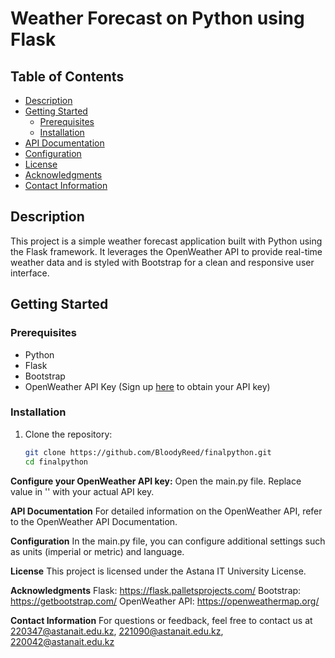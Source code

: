 # Weather Forecast on Python using Flask

## Table of Contents
- [Description](#description)
- [Getting Started](#getting-started)
  - [Prerequisites](#prerequisites)
  - [Installation](#installation)
- [API Documentation](#api-documentation)
- [Configuration](#configuration)
- [License](#license)
- [Acknowledgments](#acknowledgments)
- [Contact Information](#contact-information)

## Description
This project is a simple weather forecast application built with Python using the Flask framework. It leverages the OpenWeather API to provide real-time weather data and is styled with Bootstrap for a clean and responsive user interface.

## Getting Started

### Prerequisites
- Python
- Flask
- Bootstrap
- OpenWeather API Key (Sign up [here](https://openweathermap.org/api) to obtain your API key)

### Installation
1. Clone the repository:
   ```bash
   git clone https://github.com/BloodyReed/finalpython.git
   cd finalpython

**Configure your OpenWeather API key:**
Open the main.py file.
Replace value in '' with your actual API key.

**API Documentation**
For detailed information on the OpenWeather API, refer to the OpenWeather API Documentation.

**Configuration**
In the main.py file, you can configure additional settings such as units (imperial or metric) and language.

**License**
This project is licensed under the Astana IT University License.

**Acknowledgments**
Flask: https://flask.palletsprojects.com/
Bootstrap: https://getbootstrap.com/
OpenWeather API: https://openweathermap.org/

**Contact Information**
For questions or feedback, feel free to contact us at 220347@astanait.edu.kz, 221090@astanait.edu.kz, 220042@astanait.edu.kz
